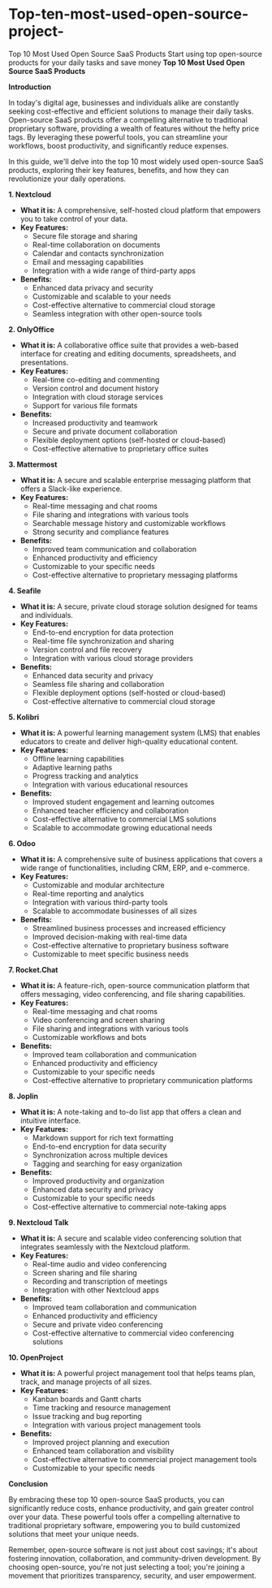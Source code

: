 # Top-ten-most-used-open-source-project-
Top 10 Most Used Open Source SaaS Products Start using top open-source products for your daily tasks and save money
**Top 10 Most Used Open Source SaaS Products**

**Introduction**

In today's digital age, businesses and individuals alike are constantly seeking cost-effective and efficient solutions to manage their daily tasks. Open-source SaaS products offer a compelling alternative to traditional proprietary software, providing a wealth of features without the hefty price tags. By leveraging these powerful tools, you can streamline your workflows, boost productivity, and significantly reduce expenses.

In this guide, we'll delve into the top 10 most widely used open-source SaaS products, exploring their key features, benefits, and how they can revolutionize your daily operations.

**1. Nextcloud**

* **What it is:** A comprehensive, self-hosted cloud platform that empowers you to take control of your data.
* **Key Features:**
    * Secure file storage and sharing
    * Real-time collaboration on documents
    * Calendar and contacts synchronization
    * Email and messaging capabilities
    * Integration with a wide range of third-party apps
* **Benefits:**
    * Enhanced data privacy and security
    * Customizable and scalable to your needs
    * Cost-effective alternative to commercial cloud storage
    * Seamless integration with other open-source tools

**2. OnlyOffice**

* **What it is:** A collaborative office suite that provides a web-based interface for creating and editing documents, spreadsheets, and presentations.
* **Key Features:**
    * Real-time co-editing and commenting
    * Version control and document history
    * Integration with cloud storage services
    * Support for various file formats
* **Benefits:**
    * Increased productivity and teamwork
    * Secure and private document collaboration
    * Flexible deployment options (self-hosted or cloud-based)
    * Cost-effective alternative to proprietary office suites

**3. Mattermost**

* **What it is:** A secure and scalable enterprise messaging platform that offers a Slack-like experience.
* **Key Features:**
    * Real-time messaging and chat rooms
    * File sharing and integrations with various tools
    * Searchable message history and customizable workflows
    * Strong security and compliance features
* **Benefits:**
    * Improved team communication and collaboration
    * Enhanced productivity and efficiency
    * Customizable to your specific needs
    * Cost-effective alternative to proprietary messaging platforms

**4. Seafile**

* **What it is:** A secure, private cloud storage solution designed for teams and individuals.
* **Key Features:**
    * End-to-end encryption for data protection
    * Real-time file synchronization and sharing
    * Version control and file recovery
    * Integration with various cloud storage providers
* **Benefits:**
    * Enhanced data security and privacy
    * Seamless file sharing and collaboration
    * Flexible deployment options (self-hosted or cloud-based)
    * Cost-effective alternative to commercial cloud storage

**5. Kolibri**

* **What it is:** A powerful learning management system (LMS) that enables educators to create and deliver high-quality educational content.
* **Key Features:**
    * Offline learning capabilities
    * Adaptive learning paths
    * Progress tracking and analytics
    * Integration with various educational resources
* **Benefits:**
    * Improved student engagement and learning outcomes
    * Enhanced teacher efficiency and collaboration
    * Cost-effective alternative to commercial LMS solutions
    * Scalable to accommodate growing educational needs

**6. Odoo**

* **What it is:** A comprehensive suite of business applications that covers a wide range of functionalities, including CRM, ERP, and e-commerce.
* **Key Features:**
    * Customizable and modular architecture
    * Real-time reporting and analytics
    * Integration with various third-party tools
    * Scalable to accommodate businesses of all sizes
* **Benefits:**
    * Streamlined business processes and increased efficiency
    * Improved decision-making with real-time data
    * Cost-effective alternative to proprietary business software
    * Customizable to meet specific business needs

**7. Rocket.Chat**

* **What it is:** A feature-rich, open-source communication platform that offers messaging, video conferencing, and file sharing capabilities.
* **Key Features:**
    * Real-time messaging and chat rooms
    * Video conferencing and screen sharing
    * File sharing and integrations with various tools
    * Customizable workflows and bots
* **Benefits:**
    * Improved team collaboration and communication
    * Enhanced productivity and efficiency
    * Customizable to your specific needs
    * Cost-effective alternative to proprietary communication platforms

**8. Joplin**

* **What it is:** A note-taking and to-do list app that offers a clean and intuitive interface.
* **Key Features:**
    * Markdown support for rich text formatting
    * End-to-end encryption for data security
    * Synchronization across multiple devices
    * Tagging and searching for easy organization
* **Benefits:**
    * Improved productivity and organization
    * Enhanced data security and privacy
    * Customizable to your specific needs
    * Cost-effective alternative to commercial note-taking apps

**9. Nextcloud Talk**

* **What it is:** A secure and scalable video conferencing solution that integrates seamlessly with the Nextcloud platform.
* **Key Features:**
    * Real-time audio and video conferencing
    * Screen sharing and file sharing
    * Recording and transcription of meetings
    * Integration with other Nextcloud apps
* **Benefits:**
    * Improved team collaboration and communication
    * Enhanced productivity and efficiency
    * Secure and private video conferencing
    * Cost-effective alternative to commercial video conferencing solutions

**10. OpenProject**

* **What it is:** A powerful project management tool that helps teams plan, track, and manage projects of all sizes.
* **Key Features:**
    * Kanban boards and Gantt charts
    * Time tracking and resource management
    * Issue tracking and bug reporting
    * Integration with various project management tools
* **Benefits:**
    * Improved project planning and execution
    * Enhanced team collaboration and visibility
    * Cost-effective alternative to commercial project management tools
    * Customizable to your specific needs

**Conclusion**

By embracing these top 10 open-source SaaS products, you can significantly reduce costs, enhance productivity, and gain greater control over your data. These powerful tools offer a compelling alternative to traditional proprietary software, empowering you to build customized solutions that meet your unique needs.

Remember, open-source software is not just about cost savings; it's about fostering innovation, collaboration, and community-driven development. By choosing open-source, you're not just selecting a tool; you're joining a movement that prioritizes transparency, security, and user empowerment.
